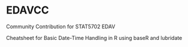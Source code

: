 # EDAVCC
Community Contribution for STAT5702 EDAV 

Cheatsheet for Basic Date-Time Handling in R 
using baseR and lubridate
